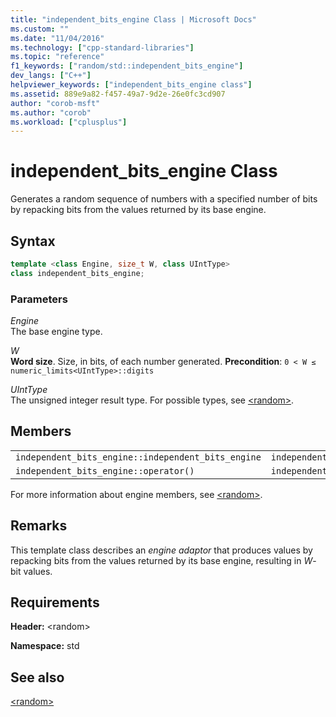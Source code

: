 ```yaml
---
title: "independent_bits_engine Class | Microsoft Docs"
ms.custom: ""
ms.date: "11/04/2016"
ms.technology: ["cpp-standard-libraries"]
ms.topic: "reference"
f1_keywords: ["random/std::independent_bits_engine"]
dev_langs: ["C++"]
helpviewer_keywords: ["independent_bits_engine class"]
ms.assetid: 889e9a82-f457-49a7-9d2e-26e0fc3cd907
author: "corob-msft"
ms.author: "corob"
ms.workload: ["cplusplus"]
---
```

# independent_bits_engine Class

Generates a random sequence of numbers with a specified number of bits by repacking bits from the values returned by its base engine.

## Syntax

```cpp
template <class Engine, size_t W, class UIntType>
class independent_bits_engine;
```

### Parameters

*Engine*<br/>
The base engine type.

*W*<br/>
**Word size**. Size, in bits, of each number generated. **Precondition**: `0 < W ≤ numeric_limits<UIntType>::digits`

*UIntType*<br/>
The unsigned integer result type. For possible types, see [\<random>](../standard-library/random.md).

## Members

||||
|-|-|-|
|`independent_bits_engine::independent_bits_engine`|`independent_bits_engine::base`|`independent_bits_engine::discard`|
|`independent_bits_engine::operator()`|`independent_bits_engine::base_type`|`independent_bits_engine::seed`|

For more information about engine members, see [\<random>](../standard-library/random.md).

## Remarks

This template class describes an *engine adaptor* that produces values by repacking bits from the values returned by its base engine, resulting in *W*-bit values.

## Requirements

**Header:** \<random>

**Namespace:** std

## See also

[\<random>](../standard-library/random.md)<br/>
